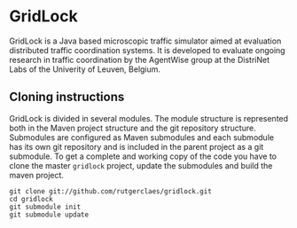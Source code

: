 # GridLock

GridLock is a Java based microscopic traffic simulator aimed at evaluation distributed traffic coordination systems.  It is developed to evaluate ongoing research in traffic coordination by the AgentWise group at the DistriNet Labs of the Univerity of Leuven, Belgium.

## Cloning instructions

GridLock is divided in several modules.  The module structure is represented both in the Maven project structure and the git repository structure.  Submodules are configured as Maven submodules and each submodule has its own git repository and is included in the parent project as a git submodule.  To get a complete and working copy of the code you have to clone the master `gridlock` project, update the submodules and build the maven project.

    git clone git://github.com/rutgerclaes/gridlock.git
    cd gridlock
    git submodule init
    git submodule update


